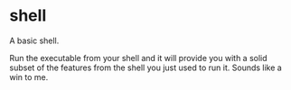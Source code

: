 # shell
A basic shell.

Run the executable from your shell and it will provide you with a solid subset of the features from the shell you just used to run it. Sounds like a win to me.
